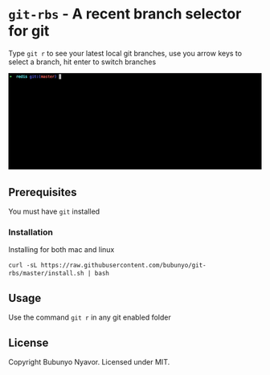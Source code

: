 # `git-rbs` - A recent branch selector for git 

Type `git r` to see your latest local git branches, use you arrow keys to select a branch, hit enter to switch branches

![Screenshot](./ezgif-5-b13ba6b781.gif)

## Prerequisites

You must have `git` installed

### Installation

Installing for both mac and linux

```
curl -sL https://raw.githubusercontent.com/bubunyo/git-rbs/master/install.sh | bash
```

## Usage

Use the command `git r` in any git enabled folder


## License

Copyright Bubunyo Nyavor. Licensed under MIT.


